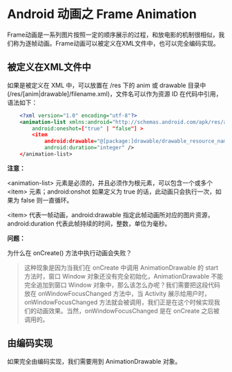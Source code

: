 # Android 动画之 Frame Animation
Frame动画是一系列图片按照一定的顺序展示的过程，和放电影的机制很相似，我们称为逐帧动画。Frame动画可以被定义在XML文件中，也可以完全编码实现。

## 被定义在XML文件中
如果是被定义在 XML 中，可以放置在 /res 下的 anim 或 drawable 目录中 (/res/[anim|drawable]/filename.xml)，文件名可以作为资源 ID 在代码中引用，
语法如下：
````xml
	<?xml version="1.0" encoding="utf-8"?>  
	<animation-list xmlns:android="http://schemas.android.com/apk/res/android"  
    	android:oneshot=["true" | "false"] >  
    	<item  
        	android:drawable="@[package:]drawable/drawable_resource_name"  
        	android:duration="integer" />  
	</animation-list> 
````
**注意：**

<animation-list\> 元素是必须的，并且必须作为根元素，可以包含一个或多个 <item\> 元素；android:onshot 如果定义为 true 的话，此动画只会执行一次，如果为 false 则一直循环。

<item\> 代表一帧动画，android:drawable 指定此帧动画所对应的图片资源，android:duration 代表此帧持续的时间，整数，单位为毫秒。

**问题：**

为什么在 onCreate() 方法中执行动画会失败？
> 这种现象是因为当我们在 onCreate 中调用 AnimationDrawable 的 start 方法时，窗口 Window 对象还没有完全初始化，AnimationDrawable 不能完全追加到窗口 Window 对象中，那么该怎么办呢？我们需要把这段代码放在 onWindowFocusChanged 方法中，当 Activity 展示给用户时，onWindowFocusChanged 方法就会被调用，我们正是在这个时候实现我们的动画效果。当然，onWindowFocusChanged 是在 onCreate 之后被调用的。






## 由编码实现
如果完全由编码实现，我们需要用到 AnimationDrawable 对象。
